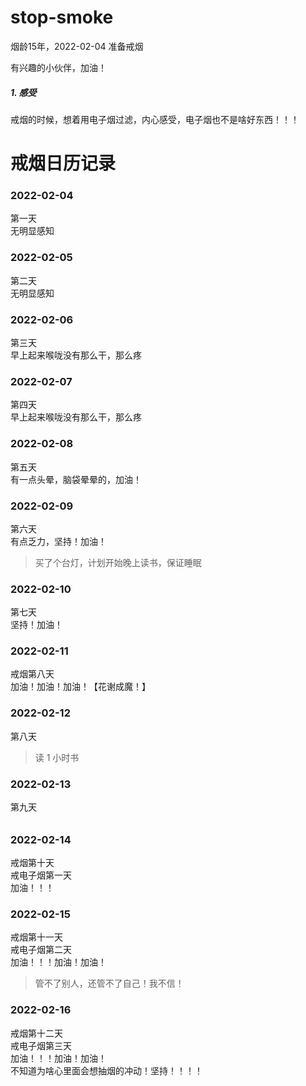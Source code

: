 # stop-smoke
<p>烟龄15年，2022-02-04 准备戒烟</p>
<p>有兴趣的小伙伴，加油！</p>

##### 1. 感受
<p>戒烟的时候，想着用电子烟过滤，内心感受，电子烟也不是啥好东西！！！</p>

# 戒烟日历记录
### 2022-02-04 
第一天 </br>
无明显感知</br>
### 2022-02-05 
第二天</br>
无明显感知</br>
### 2022-02-06 
第三天</br>
早上起来喉咙没有那么干，那么疼</br>
### 2022-02-07 
第四天</br>
早上起来喉咙没有那么干，那么疼</br>
### 2022-02-08 
第五天</br>
有一点头晕，脑袋晕晕的，加油！</br>
### 2022-02-09
第六天</br>
有点乏力，坚持！加油！</br>
> 买了个台灯，计划开始晚上读书，保证睡眠
### 2022-02-10
第七天</br>
坚持！加油！
### 2022-02-11
戒烟第八天</br>
加油！加油！加油！【花谢成魔！】
### 2022-02-12
第八天</br>
> 读 1 小时书
### 2022-02-13
第九天</br>
######
### 2022-02-14
戒烟第十天</br>
戒电子烟第一天</br>
加油！！！</br>
### 2022-02-15
戒烟第十一天</br>
戒电子烟第二天</br>
加油！！！加油！加油！</br>
> 管不了别人，还管不了自己！我不信！<br>
### 2022-02-16
戒烟第十二天</br>
戒电子烟第三天</br>
加油！！！加油！加油！</br> 不知道为啥心里面会想抽烟的冲动！坚持！！！！

